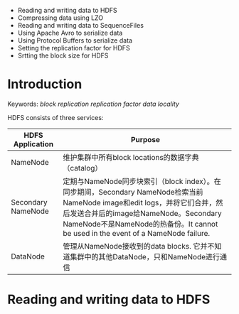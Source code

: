 - Reading and writing data to HDFS
- Compressing data using LZO
- Reading and writing data to SequenceFiles
- Using Apache Avro to serialize data
- Using Protocol Buffers to serialize data
- Setting the replication factor for HDFS
- Srtting the block size for HDFS

# Introduction

Keywords: _block replication_ _replication factor_ _data locality_

HDFS consists of three services:

HDFS Application   | Purpose
------------------ | -------------------------------------------------------------------------------------------------------------------------------------------------------------------------------------------------------
NameNode           | 维护集群中所有block locations的数据字典（catalog）
Secondary NameNode | 定期与NameNode同步块索引（block index）。在同步期间，Secondary NameNode检索当前NameNode image和edit logs，并将它们合并，然后发送合并后的image给NameNode。Secondary NameNode不是NameNode的热备份。It cannot be used in the event of a NameNode failure.
DataNode           | 管理从NameNode接收到的data blocks. 它并不知道集群中的其他DataNode，只和NameNode进行通信

# Reading and writing data to HDFS

